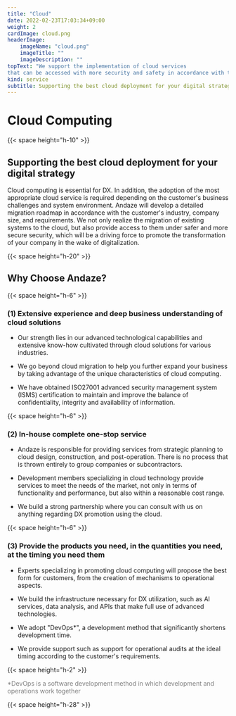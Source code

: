 ```yaml
---
title: "Cloud"
date: 2022-02-23T17:03:34+09:00
weight: 2
cardImage: cloud.png
headerImage:
    imageName: "cloud.png"
    imageTitle: ""
    imageDescription: ""
topText: "We support the implementation of cloud services
that can be accessed with more security and safety in accordance with the customer's business strategy."
kind: service
subtitle: Supporting the best cloud deployment for your digital strategy
---
```


#  Cloud Computing

{{< space height="h-10" >}}

## Supporting the best cloud deployment for your digital strategy    

Cloud computing is essential for DX. In addition, the adoption of the most appropriate cloud service is required depending on the customer's business challenges and system environment. Andaze will develop a detailed migration roadmap in accordance with the customer's industry, company size, and requirements. We not only realize the migration of existing systems to the cloud, but also provide access to them under safer and more secure security, which will be a driving force to promote the transformation of your company in the wake of digitalization.

{{< space height="h-20" >}}

## Why Choose Andaze?

{{< space height="h-6" >}}

### (1)	Extensive experience and deep business understanding of cloud solutions

* Our strength lies in our advanced technological capabilities and extensive know-how cultivated through cloud solutions for various industries.  

* We go beyond cloud migration to help you further expand your business by taking advantage of the unique characteristics of cloud computing.  

* We have obtained ISO27001 advanced security management system (ISMS) certification to maintain and improve the balance of confidentiality, integrity and availability of information. 

{{< space height="h-6" >}}
  
### (2) In-house complete one-stop service

* Andaze is responsible for providing services from strategic planning to cloud design, construction, and post-operation. There is no process that is thrown entirely to group companies or subcontractors.  

* Development members specializing in cloud technology provide services to meet the needs of the market, not only in terms of functionality and performance, but also within a reasonable cost range.  

* We build a strong partnership where you can consult with us on anything regarding DX promotion using the cloud.

{{< space height="h-6" >}}

### (3) Provide the products you need, in the quantities you need, at the timing you need them

* Experts specializing in promoting cloud computing will propose the best form for customers, from the creation of mechanisms to operational aspects.  

* We build the infrastructure necessary for DX utilization, such as AI services, data analysis, and APIs that make full use of advanced technologies.  

* We adopt "DevOps*", a development method that significantly shortens development time.  

* We provide support such as support for operational audits at the ideal timing according to the customer's requirements.  

{{< space height="h-2" >}}

<font color="gray">*DevOps is a software development method in which development and operations work together</font>

{{< space height="h-28" >}}
